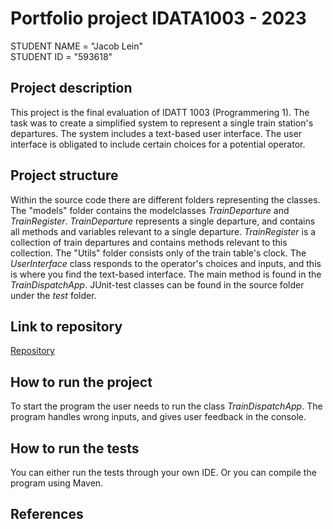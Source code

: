 # Portfolio project IDATA1003 - 2023

STUDENT NAME = "Jacob Lein"  
STUDENT ID = "593618"

## Project description

[//]: # (TODO: Write a short description of your project/product here.)

This project is the final evaluation of IDATT 1003 (Programmering 1). The task was to create a simplified system to represent a single train station's departures. The system includes a text-based user interface. The user interface is obligated to include certain choices for a potential operator.  

## Project structure
Within the source code there are different folders representing the classes. The "models" folder contains the modelclasses *TrainDeparture* and *TrainRegister*. *TrainDeparture* represents a single departure, and contains all methods and variables relevant to a single departure. *TrainRegister* is a collection of train departures and contains methods relevant to this collection. The "Utils" folder consists only of the train table's clock.
The *UserInterface* class responds to the operator's choices and inputs, and this is where you find the text-based interface. The main method is found in the *TrainDispatchApp*.
JUnit-test classes can be found in the source folder under the *test* folder.    

## Link to repository

[Repository](https://gitlab.stud.idi.ntnu.no/JacobLein/mappevurdering)

## How to run the project

To start the program the user needs to run the class *TrainDispatchApp*. The program handles wrong inputs, and gives user feedback in the console.

## How to run the tests

[//]: # (TODO: Describe how to run the tests here.)
You can either run the tests through your own IDE. Or you can compile the program using Maven.

## References

[//]: # (TODO: Include references here, if any. For example, if you have used code from the course book, include a reference to the chapter.
Or if you have used code from a website or other source, include a link to the source.)
